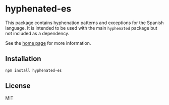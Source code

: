 # hyphenated-es

This package contains hyphenation patterns and exceptions for the Spanish language. It is intended to be used with the main `hyphenated` package
but not included as a dependency.

See the [home page](https://github.com/sergeysolovev/hyphenated) for more
information.

## Installation

```shell
npm install hyphenated-es
```

## License

MIT

